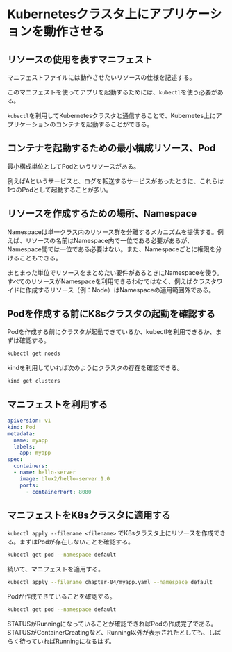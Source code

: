 # Kubernetesクラスタ上にアプリケーションを動作させる

## リソースの使用を表すマニフェスト

マニフェストファイルには動作させたいリソースの仕様を記述する。

このマニフェストを使ってアプリを起動するためには、`kubectl`を使う必要がある。

`kubectl`を利用してKubernetesクラスタと通信することで、Kubernetes上にアプリケーションのコンテナを起動することができる。

## コンテナを起動するための最小構成リソース、Pod

最小構成単位としてPodというリソースがある。

例えばAというサービスと、ログを転送するサービスがあったときに、これらは1つのPodとして起動することが多い。

## リソースを作成するための場所、Namespace

Namespaceは単一クラス内のリソース群を分離するメカニズムを提供する。例えば、リソースの名前はNamespace内で一位である必要があるが、Namespace間では一位である必要はない。また、Namespaceごとに権限を分けることもできる。

まとまった単位でリソースをまとめたい要件があるときにNamespaceを使う。すべてのリソースがNamespaceを利用できるわけではなく、例えばクラスタワイドに作成するリソース（例：Node）はNamespaceの適用範囲外である。

## Podを作成する前にK8sクラスタの起動を確認する

Podを作成する前にクラスタが起動できているか、kubectlを利用できるか、まずは確認する。

```zsh
kubectl get noeds
```

kindを利用していれば次のようにクラスタの存在を確認できる。

```zsh
kind get clusters
```

## マニフェストを利用する

```yaml
apiVersion: v1
kind: Pod
metadata:
  name: myapp
  labels:
    app: myapp
spec:
  containers:
  - name: hello-server
    image: blux2/hello-server:1.0
    ports:
      - containerPort: 8080
```

## マニフェストをK8sクラスタに適用する

`kubectl apply --filename <filename>` でK8sクラスタ上にリソースを作成できる。まずはPodが存在しないことを確認する。

```zsh
kubectl get pod --namespace default
```

続いて、マニフェストを適用する。

```zsh
kubectl apply --filename chapter-04/myapp.yaml --namespace default
```

Podが作成できていることを確認する。

```zsh
kubectl get pod --namespace default
```

STATUSがRunningになっていることが確認できればPodの作成完了である。STATUSがContainerCreatingなど、Running以外が表示されたとしても、しばらく待っていればRunningになるはず。
